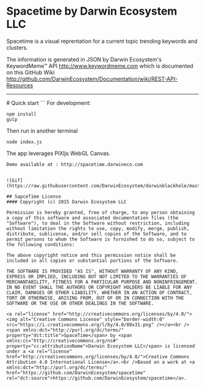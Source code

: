 # Spacetime by Darwin Ecosystem LLC
Spacetime is a visual reprentation for a current topic trending keywords and clusters.

The information is generated  in JSON by Darwin Ecosystem's KeywordMeme™ API http://www.keywordmeme.com which is documented on this GitHub Wiki http://github.com/DarwinEcosystem/Documentation/wiki/REST-API-Resources
<hr>
# Quick start
```
For development:

	npm install
	gulp

Then run in another terminal

	node index.js

The app leverages PIXIjs WebGL Canvas.


```
Demo available at : http://spacetime.darwineco.com


![Gif](https://raw.githubusercontent.com/DarwinEcosystem/darwinblackhole/master/demo.gif)

## SapceTime License
#### Copyright (c) 2015 Darwin Ecosystem LLC

Permission is hereby granted, free of charge, to any person obtaining a copy of this software and associated documentation files (the "Software"), to deal in the Software without restriction, including without limitation the rights to use, copy, modify, merge, publish, distribute, sublicense, and/or sell copies of the Software, and to permit persons to whom the Software is furnished to do so, subject to the following conditions:

The above copyright notice and this permission notice shall be included in all copies or substantial portions of the Software.

THE SOFTWARE IS PROVIDED "AS IS", WITHOUT WARRANTY OF ANY KIND, EXPRESS OR IMPLIED, INCLUDING BUT NOT LIMITED TO THE WARRANTIES OF MERCHANTABILITY, FITNESS FOR A PARTICULAR PURPOSE AND NONINFRINGEMENT. IN NO EVENT SHALL THE AUTHORS OR COPYRIGHT HOLDERS BE LIABLE FOR ANY CLAIM, DAMAGES OR OTHER LIABILITY, WHETHER IN AN ACTION OF CONTRACT, TORT OR OTHERWISE, ARISING FROM, OUT OF OR IN CONNECTION WITH THE SOFTWARE OR THE USE OR OTHER DEALINGS IN THE SOFTWARE.

<a rel="license" href="http://creativecommons.org/licenses/by/4.0/"><img alt="Creative Commons License" style="border-width:0" src="https://i.creativecommons.org/l/by/4.0/88x31.png" /></a><br /><span xmlns:dct="http://purl.org/dc/terms/" property="dct:title">SpaceTime</span> by <span xmlns:cc="http://creativecommons.org/ns#" property="cc:attributionName">Darwin Ecosystem LLC</span> is licensed under a <a rel="license" href="http://creativecommons.org/licenses/by/4.0/">Creative Commons Attribution 4.0 International License</a>.<br />Based on a work at <a xmlns:dct="http://purl.org/dc/terms/" href="https://github.com/DarwinEcosystem/spacetime" rel="dct:source">https://github.com/DarwinEcosystem/spacetime</a>.
